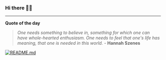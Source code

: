 ### Hi there 👋🏻


---

**Quote of the day**

> *One needs something to believe in, something for which one can have whole-hearted enthusiasm. One needs to feel that one's life has meaning, that one is needed in this world.* - **Hannah Szenes** 

[![README.md](https://github.com/marcolovazzano/marcolovazzano/actions/workflows/readme.yml/badge.svg?branch=main)](https://github.com/marcolovazzano/marcolovazzano/actions/workflows/readme.yml)
